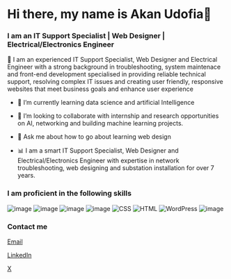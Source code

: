 # Hi there, my name is Akan Udofia👋

### I am an IT Support Specialist | Web Designer | Electrical/Electronics Engineer

🔭   I am an experienced IT Support Specialist, Web Designer and Electrical Engineer with a strong background in troubleshooting, system maintenace and front-end development 
    specialised in providing reliable technical support, resolving complex IT issues and creating  user friendly, responsive websites that meet business goals and enhance user 
    experience
- 🌱 I’m currently learning data science and artificial Intelligence
- 👯 I’m looking to collaborate with internship and research opportunities on AI, networking and building machine learning projects.

- 💬 Ask me about how to go about learning web design
- 📊 I am a smart IT Support Specialist, Web Designer and Electrical/Electronics Engineer with expertise in network troubleshooting, web designing and substation installation for over 7 years.

### I am proficient in the following skills
![image](https://github.com/user-attachments/assets/342fd51a-d05b-49a3-b94d-b74f147c9b39)  ![image](https://github.com/user-attachments/assets/723ef419-40c6-4095-af7f-1eea1ba481a6) ![image](https://github.com/user-attachments/assets/7bcc903f-7070-40a4-b898-f794efe6b9d6) ![image](https://github.com/user-attachments/assets/11bbf845-016f-4ef7-b530-eb1d5a971a4b) ![CSS](https://img.shields.io/badge/CSS-239120?style=for-the-badge&logo=css3&logoColor=white)
![HTML](https://img.shields.io/badge/HTML-E34F26?style=for-the-badge&logo=html5&logoColor=white) ![WordPress](https://img.shields.io/badge/WordPress-21759B?style=for-the-badge&logo=wordpress&logoColor=white)
 ![image](https://github.com/user-attachments/assets/9aca9c1b-fc28-45dc-8916-fb9808ad5a59)

### Contact me
[Email](akan.udofia1@gmail.com)



[LinkedIn](https://linkedin.com/in/akan-udofia1) 



[X](https://x.com/@AkanUdofia3)
